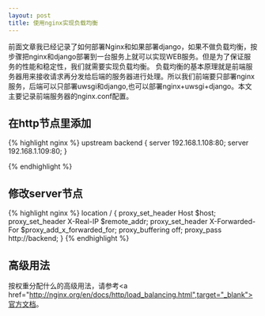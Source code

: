 ```yaml
---
layout: post
title: 使用nginx实现负载均衡
---
```


  前面文章我已经记录了如何部署Nginx和如果部署django，如果不做负载均衡，按步骤把nginx和django部署到一台服务上就可以实现WEB服务。但是为了保证服务的性能和稳定性，我们就需要实现负载均衡。
  负载均衡的基本原理就是前端服务器用来接收请求再分发给后端的服务器进行处理。所以我们前端要只部署nginx服务，后端可以只部署uwsgi和django,也可以部署nginx+uwsgi+django。本文主要记录前端服务器的nginx.conf配置。

## 在http节点里添加

{% highlight nginx %}
    upstream backend  {
            server  192.168.1.108:80;
            server  192.168.1.109:80;
        }

{% endhighlight %}

## 修改server节点

{% highlight nginx %}
    location / {
        proxy_set_header Host $host;
        proxy_set_header X-Real-IP $remote_addr;
        proxy_set_header X-Forwarded-For $proxy_add_x_forwarded_for;
        proxy_buffering off;
        proxy_pass http://backend;
    } 
{% endhighlight %}

## 高级用法
   
   按权重分配什么的高级用法，请参考<a href="http://nginx.org/en/docs/http/load_balancing.html",target="_blank">官方文档</a>。    

